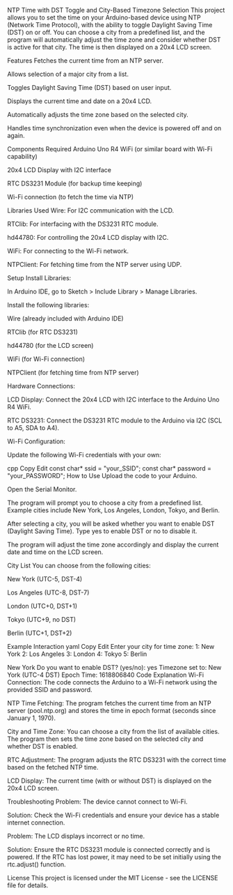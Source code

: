 NTP Time with DST Toggle and City-Based Timezone Selection
This project allows you to set the time on your Arduino-based device using NTP (Network Time Protocol), with the ability to toggle Daylight Saving Time (DST) on or off. You can choose a city from a predefined list, and the program will automatically adjust the time zone and consider whether DST is active for that city. The time is then displayed on a 20x4 LCD screen.

Features
Fetches the current time from an NTP server.

Allows selection of a major city from a list.

Toggles Daylight Saving Time (DST) based on user input.

Displays the current time and date on a 20x4 LCD.

Automatically adjusts the time zone based on the selected city.

Handles time synchronization even when the device is powered off and on again.

Components Required
Arduino Uno R4 WiFi (or similar board with Wi-Fi capability)

20x4 LCD Display with I2C interface

RTC DS3231 Module (for backup time keeping)

Wi-Fi connection (to fetch the time via NTP)

Libraries Used
Wire: For I2C communication with the LCD.

RTClib: For interfacing with the DS3231 RTC module.

hd44780: For controlling the 20x4 LCD display with I2C.

WiFi: For connecting to the Wi-Fi network.

NTPClient: For fetching time from the NTP server using UDP.

Setup
Install Libraries:

In Arduino IDE, go to Sketch > Include Library > Manage Libraries.

Install the following libraries:

Wire (already included with Arduino IDE)

RTClib (for RTC DS3231)

hd44780 (for the LCD screen)

WiFi (for Wi-Fi connection)

NTPClient (for fetching time from NTP server)

Hardware Connections:

LCD Display: Connect the 20x4 LCD with I2C interface to the Arduino Uno R4 WiFi.

RTC DS3231: Connect the DS3231 RTC module to the Arduino via I2C (SCL to A5, SDA to A4).

Wi-Fi Configuration:

Update the following Wi-Fi credentials with your own:

cpp
Copy
Edit
const char* ssid     = "your_SSID";
const char* password = "your_PASSWORD";
How to Use
Upload the code to your Arduino.

Open the Serial Monitor.

The program will prompt you to choose a city from a predefined list. Example cities include New York, Los Angeles, London, Tokyo, and Berlin.

After selecting a city, you will be asked whether you want to enable DST (Daylight Saving Time). Type yes to enable DST or no to disable it.

The program will adjust the time zone accordingly and display the current date and time on the LCD screen.

City List
You can choose from the following cities:

New York (UTC-5, DST-4)

Los Angeles (UTC-8, DST-7)

London (UTC+0, DST+1)

Tokyo (UTC+9, no DST)

Berlin (UTC+1, DST+2)

Example Interaction
yaml
Copy
Edit
Enter your city for time zone:
1: New York
2: Los Angeles
3: London
4: Tokyo
5: Berlin

New York
Do you want to enable DST? (yes/no):
yes
Timezone set to: New York (UTC-4 DST)
Epoch Time: 1618806840
Code Explanation
Wi-Fi Connection: The code connects the Arduino to a Wi-Fi network using the provided SSID and password.

NTP Time Fetching: The program fetches the current time from an NTP server (pool.ntp.org) and stores the time in epoch format (seconds since January 1, 1970).

City and Time Zone: You can choose a city from the list of available cities. The program then sets the time zone based on the selected city and whether DST is enabled.

RTC Adjustment: The program adjusts the RTC DS3231 with the correct time based on the fetched NTP time.

LCD Display: The current time (with or without DST) is displayed on the 20x4 LCD screen.

Troubleshooting
Problem: The device cannot connect to Wi-Fi.

Solution: Check the Wi-Fi credentials and ensure your device has a stable internet connection.

Problem: The LCD displays incorrect or no time.

Solution: Ensure the RTC DS3231 module is connected correctly and is powered. If the RTC has lost power, it may need to be set initially using the rtc.adjust() function.

License
This project is licensed under the MIT License - see the LICENSE file for details.
